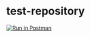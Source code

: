 # test-repository

[![Run in Postman](https://run.pstmn.io/button.svg)](https://app.getpostman.com/run-collection/13242889-d94c4b9a-5e4d-4909-9de5-2a9bb4ac7168?action=collection%2Ffork&collection-url=entityId%3D13242889-d94c4b9a-5e4d-4909-9de5-2a9bb4ac7168%26entityType%3Dcollection%26workspaceId%3D7b03fd19-779f-488d-9091-54761d34207c)
